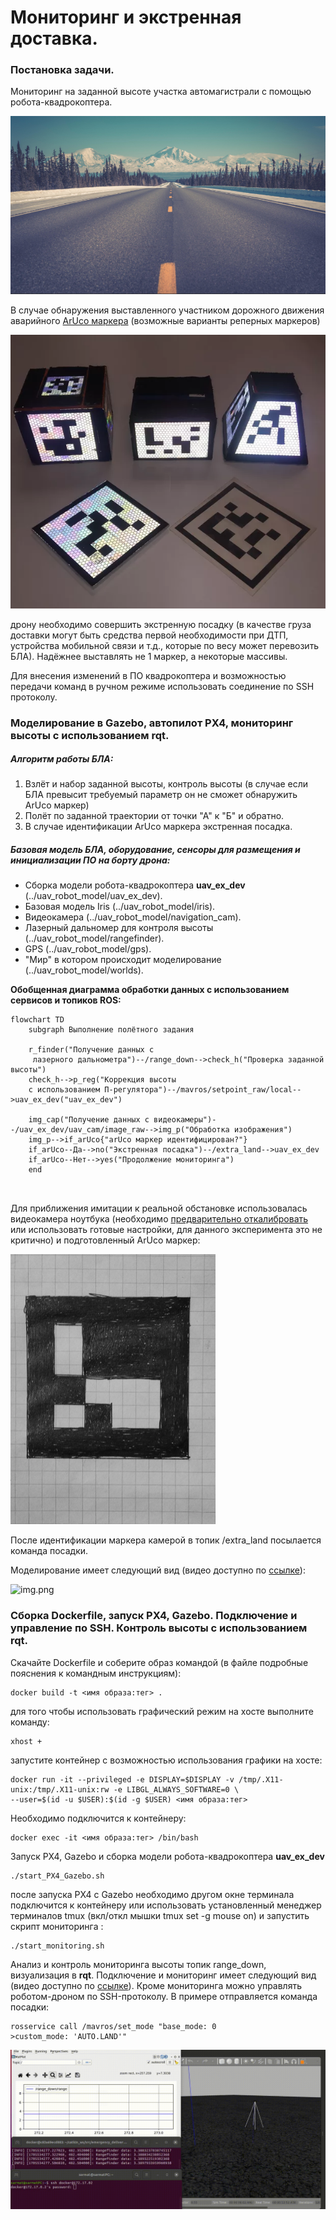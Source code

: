 #  Мониторинг и экстренная доставка.

### Постановка задачи.

Мониторинг на заданной высоте участка автомагистрали с помощью робота-квадрокоптера.

![img.png](img/straight_road.png)

В случае обнаружения выставленного участником дорожного движения аварийного [ArUco маркера](https://en.wikipedia.org/wiki/ARTag) (возможные варианты реперных маркеров)

![img.png](img/arUco_led.png)

дрону необходимо совершить экстренную посадку (в качестве груза доставки могут быть  средства первой необходимости при ДТП,  устройства  мобильной связи и т.д., которые по весу может перевозить БЛА). Надёжнее выставлять не 1 маркер, а некоторые массивы.

Для внесения  изменений в ПО квадрокоптера и возможностью передачи команд в ручном режиме использовать соединение по SSH протоколу.

### Моделирование в Gazebo, автопилот PX4, мониторинг высоты с использованием rqt.

##### Алгоритм работы БЛА:

1. Взлёт и набор заданной высоты, контроль высоты (в случае если БЛА превысит требуемый параметр он не сможет обнаружить ArUco  маркер)
2. Полёт по заданной траектории от точки  "А" к "Б" и обратно.
3. В случае идентификации ArUco маркера экстренная посадка. 

##### Базовая модель БЛА,  оборудование, сенсоры для размещения и инициализации ПО на борту дрона:

- Сборка модели робота-квадрокоптера **uav_ex_dev**  (../uav_robot_model/uav_ex_dev).
- Базовая модель Iris (../uav_robot_model/iris).
- Видеокамера (../uav_robot_model/navigation_cam). 
- Лазерный дальномер для контроля высоты (../uav_robot_model/rangefinder).
- GPS (../uav_robot_model/gps).
- "Мир" в котором происходит моделирование (../uav_robot_model/worlds).

**Обобщенная диаграмма обработки данных с использованием  сервисов и топиков  ROS:**

```mermaid
flowchart TD                
    subgraph Выполнение полётного задания 
    
    r_finder("Получение данных с
     лазерного дальнометра")--/range_down-->check_h("Проверка заданной высоты")       
    check_h-->p_reg("Коррекция высоты
    с использованием П-регулятора")--/mavros/setpoint_raw/local-->uav_ex_dev("uav_ex_dev")

    img_cap("Получение данных с видеокамеры")--/uav_ex_dev/uav_cam/image_raw-->img_p("Обработка изображения")
    img_p-->if_arUco{"arUco маркер идентифицирован?"}    
    if_arUco--Да-->no("Экстренная посадка")--/extra_land-->uav_ex_dev
    if_arUco--Нет-->yes("Продолжение мониторинга")
    end
    


```

 Для приближения имитации к реальной обстановке использовалась видеокамера ноутбука (необходимо [предварительно откалибровать](https://wiki.ros.org/camera_calibration/Tutorials/MonocularCalibration) или использовать готовые настройки, для данного эксперимента это не критично) и подготовленный ArUco маркер:

![img.png](img/arUco_marker.png)

 После идентификации маркера камерой в топик /extra_land посылается команда посадки.

Моделирование имеет следующий вид  (видео доступно по [ссылке](https://youtu.be/ZFj-Q7RMcpw)):


![img.png](img/arUco_detected.gif)

### Сборка Dockerfile, запуск PX4, Gazebo. Подключение и управление по SSH.  Контроль высоты с использованием rqt.

Скачайте Dockerfile и соберите образ командой (в файле подробные пояснения к командным инструкциям):

```
docker build -t <имя образа:тег> .
```

для того чтобы использовать графический режим на хосте выполните команду:

```
xhost +
```

запустите контейнер с возможностью использования графики на хосте:

```
docker run -it --privileged -e DISPLAY=$DISPLAY -v /tmp/.X11-unix:/tmp/.X11-unix:rw -e LIBGL_ALWAYS_SOFTWARE=0 \
--user=$(id -u $USER):$(id -g $USER) <имя образа:тег>
```

Необходимо подключится к контейнеру:

```
docker exec -it <имя образа:тег> /bin/bash
```

Запуск PX4, Gazebo и сборка модели робота-квадрокоптера **uav_ex_dev** 

```
./start_PX4_Gazebo.sh
```

после запуска PX4 c Gazebo необходимо другом окне терминала подключится к контейнеру  или использовать установленный менеджер терминалов tmux  (вкл/откл мышки tmux set -g mouse on) и запустить скрипт мониторинга :

```
./start_monitoring.sh
```

Анализ и контроль мониторинга высоты топик  range_down, визуализация в  **rqt**.
Подключение и мониторинг имеет следующий вид (видео доступно по [ссылке](https://youtu.be/E0CAYKB52IA)).  Кроме мониторинга можно управлять роботом-дроном по SSH-протоколу. В примере отправляется команда посадки:

```
rosservice call /mavros/set_mode "base_mode: 0
>custom_mode: 'AUTO.LAND'"
```



![img.png](img/ssh_rqt_land.gif)

